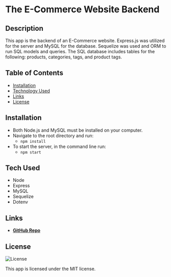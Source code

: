 # The E-Commerce Website Backend

## Description
This app is the backend of an E-Commerce website. Express.js was utilized for the server and MySQL for the database. Sequelize was used and ORM to run SQL models and queries.  The SQL database includes tables for the following: products, categories, tags, and product tags. 

## Table of Contents
- [Installation](#installation)
- [Technology Used](#tech-used)
- [Links](#links)
- [License](#license) 

## Installation
- Both Node.js and MySQL must be installed on your computer.
- Navigate to the root directory and run: 
  - `npm install`
- To start the server, in the command line run: 
  - `npm start`

## Tech Used
- Node
- Express
- MySQL
- Sequelize
- Dotenv

## Links
- **[GitHub Repo](https://github.com/codemasterbrown/ecomm-plus)**


## License
![License](https://img.shields.io/badge/License%3A-MIT-green.svg)

This app is licensed under the MIT license.
